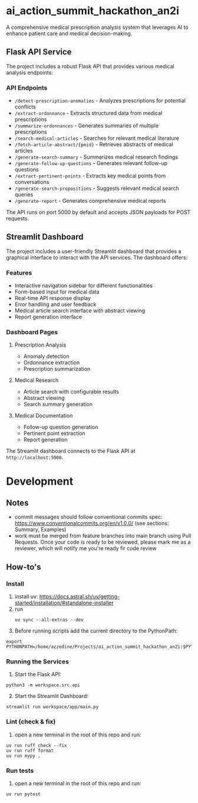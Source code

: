 # ai_action_summit_hackathon_an2i

A comprehensive medical prescription analysis system that leverages AI to enhance patient care and medical decision-making.

## Flask API Service

The project includes a robust Flask API that provides various medical analysis endpoints:

### API Endpoints

- `/detect-prescription-anomalies` - Analyzes prescriptions for potential conflicts
- `/extract-ordonnance` - Extracts structured data from medical prescriptions
- `/summarize-ordonnances` - Generates summaries of multiple prescriptions
- `/search-medical-articles` - Searches for relevant medical literature
- `/fetch-article-abstract/{pmid}` - Retrieves abstracts of medical articles
- `/generate-search-summary` - Summarizes medical research findings
- `/generate-follow-up-questions` - Generates relevant follow-up questions
- `/extract-pertinent-points` - Extracts key medical points from conversations
- `/generate-search-propositions` - Suggests relevant medical search queries
- `/generate-report` - Generates comprehensive medical reports

The API runs on port 5000 by default and accepts JSON payloads for POST requests.

## Streamlit Dashboard

The project includes a user-friendly Streamlit dashboard that provides a graphical interface to interact with the API services. The dashboard offers:

### Features

- Interactive navigation sidebar for different functionalities
- Form-based input for medical data
- Real-time API response display
- Error handling and user feedback
- Medical article search interface with abstract viewing
- Report generation interface

### Dashboard Pages

1. Prescription Analysis
   - Anomaly detection
   - Ordonnance extraction
   - Prescription summarization

2. Medical Research
   - Article search with configurable results
   - Abstract viewing
   - Search summary generation

3. Medical Documentation
   - Follow-up question generation
   - Pertinent point extraction
   - Report generation

The Streamlit dashboard connects to the Flask API at `http://localhost:5000`.

# Development

## Notes
- commit messages should follow conventional commits spec: https://www.conventionalcommits.org/en/v1.0.0/ (see sections: Summary, Examples)
- work must be merged from feature branches into main branch using Pull Requests. Once your code is ready to be reviewed, please mark me as a reviewer, which will notify me you're ready fir code review 

## How-to's 

### Install 

1. install uv: https://docs.astral.sh/uv/getting-started/installation/#standalone-installer
2. run
   ```shell
   uv sync --all-extras --dev
   ```
3. Before running scripts add the current directory to the PythonPath:
```
export PYTHONPATH=/home/azzedine/Projects/ai_action_summit_hackathon_an2i:$PYTHONPATH
```

### Running the Services

1. Start the Flask API:
```shell
python3 -m workspace.src.api
```

2. Start the Streamlit Dashboard:
```shell
streamlit run workspace/app/main.py
```

### Lint (check & fix)
1. open a new terminal in the root of this repo and run:

```shell
uv run ruff check --fix
uv run ruff format
uv run mypy .
```

### Run tests 
1. open a new terminal in the root of this repo and run:
```shell
uv run pytest
```